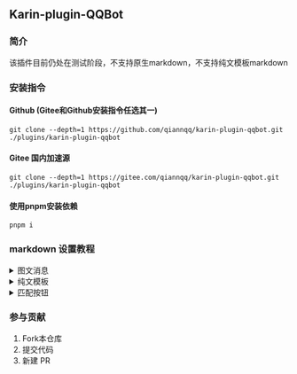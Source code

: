 ## Karin-plugin-QQBot
### 简介
该插件目前仍处在测试阶段，不支持原生markdown，不支持纯文模板markdown
### 安装指令
#### Github (Gitee和Github安装指令任选其一)
```
git clone --depth=1 https://github.com/qiannqq/karin-plugin-qqbot.git ./plugins/karin-plugin-qqbot
```
#### Gitee 国内加速源
```
git clone --depth=1 https://gitee.com/qiannqq/karin-plugin-qqbot.git ./plugins/karin-plugin-qqbot
```
#### 使用pnpm安装依赖
```
pnpm i
```
### markdown 设置教程
<details><summary>图文消息</summary>

模板名称：图文消息

使用场景：发送图文混排消息

请复制后去除源码前后的 ` 标记

Markdown 源码：

```
{{.text_start}}![{{.img_dec}}]({{.img_url}}){{.text_end}}
```

配置模板参数
| 模板参数   | 参数示例                                                           |
| ---------- | -------------------------------------------------------------------------- |
| text_start | 开头文字                                                           |
| img_dec    | 图片                                                               |
| img_url    | https://qqminiapp.cdn-go.cn/open-platform/11d80dc9/img/robot.b167c62c.png  |
| text_end   | 结束文字                                                           |

保存 → 提交审核 → 审核完成<br>
打开plugins/karin-plugin-qqbot/config/config/Bot.yaml，填写markdown_id为你的模板ID，并开启markdown消息

</details>

<details><summary>纯文模板</summary>

**纯文模板待支持中...**

</details>

<details><summary>匹配按钮</summary>

**目前只支持指令按钮**

  - plugins/karin-plugin-qqbot/Button 下为用户自定义按钮
  - plugins/karin-plugin-xxxxx/qqbot-button.js 为插件的按钮 (暂未实现)

***

**如何返回按钮数据由开发者(用户)自行决定，plugins/karin-plugin-qqbot/Button/hello.js为示例代码**

| 参数名称 | 类型 | 是否必填 | 说明 |
|---|---|---|---|
| label | string | 是 | 按钮上的文字 |
| data | string | 是 | 指令内容(跳转按钮为跳转链接) |
| visited_label | string | 否 | 按钮点击后显示的文字 |
| style | number | 否 | 按钮边框颜色，0为灰，1为蓝 |
| enter | bool | 否 | 指令按钮可用，点击按钮后直接自动发送data，默认false |


</details>

### 参与贡献

1. Fork本仓库
2. 提交代码
3. 新建 PR